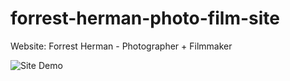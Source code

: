 # forrest-herman-photo-film-site

Website:
Forrest Herman - Photographer + Filmmaker

![Site Demo](img/demo.png)
